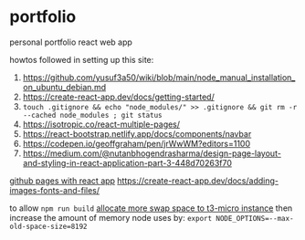 # portfolio
personal portfolio react web app


howtos followed in setting up this site:

1. https://github.com/yusuf3a50/wiki/blob/main/node_manual_installation_on_ubuntu_debian.md
2. https://create-react-app.dev/docs/getting-started/
3. `touch .gitignore && echo "node_modules/" >> .gitignore && git rm -r --cached node_modules ; git status`
4. https://isotropic.co/react-multiple-pages/
5. https://react-bootstrap.netlify.app/docs/components/navbar
6. https://codepen.io/geoffgraham/pen/jrWwWM?editors=1100
7. https://medium.com/@nutanbhogendrasharma/design-page-layout-and-styling-in-react-application-part-3-448d70263f70

[github pages with react app](https://github.com/gitname/react-gh-pages)
https://create-react-app.dev/docs/adding-images-fonts-and-files/


to allow `npm run build` [allocate more swap space to t3-micro instance](https://stackoverflow.com/questions/17173972/how-do-you-add-swap-to-an-ec2-instance)
then increase the amount of memory node uses by:
`export NODE_OPTIONS=--max-old-space-size=8192`